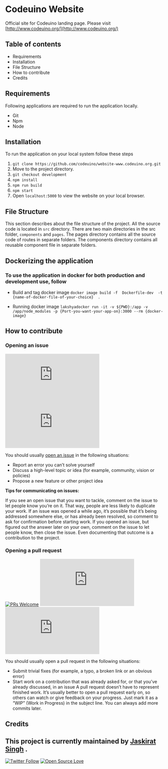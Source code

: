 # Codeuino Website

Official site for Codeuino landing page. Please visit [http://www.codeuino.org/](http://www.codeuino.org/)

## Table of contents

- Requirements
- Installation
- File Structure
- How to contribute
- Credits

## Requirements

Following applications are required to run the application locally.

- Git
- Npm
- Node

## Installation

To run the application on your local system follow these steps

 1. `git clone https://github.com/codeuino/website-www.codeuino.org.git`
 2. Move to the project directory.
 3. `git checkout development`
 4. `npm install`
 5. `npm run build`
 6. `npm start`
 7. Open `localhost:5000` to view the website on your local browser.

## File Structure

This section describes about the file structure of the project.
All the source code is located in `src` directory.
There are two main directories in the src folder, `components` and `pages`.
The pages directory contains all the source code of routes in separate folders.
The components directory contains all reusable component file in separate folders.

## Dockerizing the application

### To use the application in docker for both production and development use, follow

- Build and tag docker image ` docker image build -f  Dockerfile-dev  -t {name-of-docker-file-of-your-choice}  . `

- Running docker image ` lakshyadocker run -it -v ${PWD}:/app -v /app/node_modules -p {Port-you-want-your-app-on}:3000 --rm {docker-image} `

## How to contribute

### Opening an issue

[![GitHub issues](https://img.shields.io/github/issues/codeuino/website-www.codeuino.org?logo=github)](https://github.com/codeuino/website-www.codeuino.org/issues) ![GitHub closed issues](https://img.shields.io/github/issues-closed/codeuino/website-www.codeuino.org?logo=github)

You should usually [open an issue](https://github.com/codeuino/website-www.codeuino.org/issues/new) in the following situations:

- Report an error you can’t solve yourself
- Discuss a high-level topic or idea (for example, community, vision or policies)
- Propose a new feature or other project idea

**Tips for communicating on issues:**

If you see an open issue that you want to tackle, comment on the issue to let people know you’re on it. That way, people are less likely to duplicate your work.
If an issue was opened a while ago, it’s possible that it’s being addressed somewhere else, or has already been resolved, so comment to ask for confirmation before starting work.
If you opened an issue, but figured out the answer later on your own, comment on the issue to let people know, then close the issue. Even documenting that outcome is a contribution to the project.

### Opening a pull request

[![PRs Welcome](https://img.shields.io/badge/PRs-welcome-brightgreen.svg?logo=github)](http://makeapullrequest.com) ![GitHub pull requests](https://img.shields.io/github/issues-pr-raw/codeuino/website-www.codeuino.org?logo=git&logoColor=white) ![GitHub contributors](https://img.shields.io/github/contributors/codeuino/website-www.codeuino.org?logo=github)

You should usually open a pull request in the following situations:

- Submit trivial fixes (for example, a typo, a broken link or an obvious error)
- Start work on a contribution that was already asked for, or that you’ve already discussed, in an issue
A pull request doesn’t have to represent finished work. It’s usually better to open a pull request early on, so others can watch or give feedback on your progress. Just mark it as a “WIP” (Work in Progress) in the subject line. You can always add more commits later.

## Credits

This project is currently maintained by [Jaskirat Singh](https://github.com/jaskirat2000) .
---

[![Twitter Follow](https://img.shields.io/twitter/follow/codeuino?style=social)](https://twitter.com/codeuino) [![Open Source Love](https://badges.frapsoft.com/os/v2/open-source.svg?v=103)](https://github.com/codeuino/Social-Platform-Donut)
